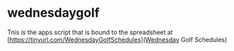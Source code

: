 # wednesdaygolf
Tnis is the apps script that is bound to the spreadsheet at [https://tinyurl.com/WednesdayGolfSchedules](Wednesday Golf Schedules)
